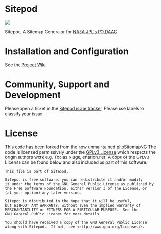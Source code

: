 # Sitepod

![](https://podaac.jpl.nasa.gov/sites/default/files/image/custom_thumbs/podaac_logo.png)

Sitepod; A Sitemap Generator for [NASA JPL's PO.DAAC](http://podaac.jpl.nasa.gov)

# Installation and Configuration

See the [Project Wiki](https://github.com/lewismc/sitepod/wiki)

# Community, Support and Development
Please open a ticket in the [Sitepod issue tracker](https://github.com/lewismc/sitepod/issues).
Please use labels to classify your issue.

# License
This code has been forked from the now unmaintained [phpSitemapNG](http://enarion.net/tools/phpsitemapng/)
The code is licensed permissively under the [GPLv3 License](https://www.gnu.org/licenses/gpl-3.0.en.html) which respects the origin authors work e.g. Tobias Kluge, enarion.net.
A cope of the GPLv3 License can be found below and also included as part of this software.
```
This file is part of Sitepod.

Sitepod is free software: you can redistribute it and/or modify
it under the terms of the GNU General Public License as published by
the Free Software Foundation, either version 3 of the License, or
(at your option) any later version.

Sitepod is distributed in the hope that it will be useful,
but WITHOUT ANY WARRANTY; without even the implied warranty of
MERCHANTABILITY or FITNESS FOR A PARTICULAR PURPOSE.  See the
GNU General Public License for more details.

You should have received a copy of the GNU General Public License
along with Sitepod.  If not, see <http://www.gnu.org/licenses/>.
```
